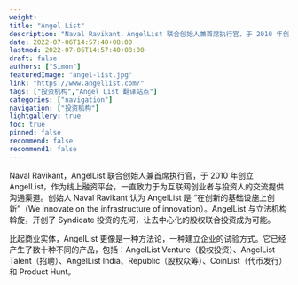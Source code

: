 ```yaml
---
weight: 
title: "Angel List"
description: "Naval Ravikant，AngelList 联合创始人兼首席执行官，于 2010 年创立 AngelList，作为线上融资平台，一直致力于为互联网创业者与投资人的交流提供沟通渠道"
date: 2022-07-06T14:57:40+08:00
lastmod: 2022-07-06T14:57:40+08:00
draft: false
authors: ["Simon"]
featuredImage: "angel-list.jpg"
link: "https://www.angellist.com/"
tags: ["投资机构","Angel List 翻译站点"]
categories: ["navigation"]
navigation: ["投资机构"]
lightgallery: true
toc: true
pinned: false
recommend: false
recommend1: false
---
```

Naval Ravikant，AngelList 联合创始人兼首席执行官，于 2010 年创立 AngelList，作为线上融资平台，一直致力于为互联网创业者与投资人的交流提供沟通渠道。创始人 Naval Ravikant 认为 AngelList 是 “在创新的基础设施上创新”（We innovate on the infrastructure of innovation）。AngelList 与立法机构斡旋，开创了 Syndicate 投资的先河，让去中心化的股权联合投资成为可能。

比起商业实体，AngelList 更像是一种方法论，一种建立企业的试验方式。它已经产生了数十种不同的产品，包括：AngelList Venture（股权投资）、AngelList Talent（招聘）、AngelList India、Republic（股权众筹）、CoinList（代币发行）和 Product Hunt。